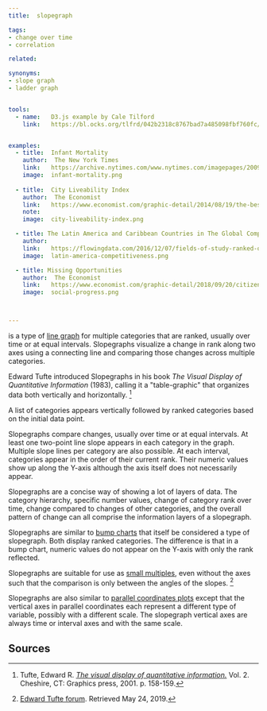 ```yaml
---
title:  slopegraph

tags:
- change over time
- correlation

related:

synonyms:
- slope graph
- ladder graph


tools:
  - name:   D3.js example by Cale Tilford
    link:   https://bl.ocks.org/tlfrd/042b2318c8767bad7a485098fbf760fc/df83d66e55cf7c03ef726b1e2edea4243c00fa2f


examples:
  - title:  Infant Mortality
    author:  The New York Times
    link:   https://archive.nytimes.com/www.nytimes.com/imagepages/2009/04/06/health/infant_stats.html
    image:  infant-mortality.png
    
  - title:  City Liveability Index
    author:  The Economist
    link:   https://www.economist.com/graphic-detail/2014/08/19/the-best-places-to-live
    note:   
    image:  city-liveability-index.png

  - title: The Latin America and Caribbean Countries in The Global Competitiveness Report
    author:  
    link:   https://flowingdata.com/2016/12/07/fields-of-study-ranked-over-past-few-decades/
    image:  latin-america-competitiveness.png

  - title: Missing Opportunities
    author:  The Economist
    link:   https://www.economist.com/graphic-detail/2018/09/20/citizens-basic-needs-are-being-met-but-they-lack-opportunities
    image:  social-progress.png



---
```

is a type of [line graph](/line-graph) for multiple categories that are ranked, usually over time or at equal intervals. Slopegraphs visualize a change in rank along two axes using a connecting line and comparing those changes across multiple categories. 

<!--more-->
Edward Tufte introduced Slopegraphs in his book *The Visual Display of Quantitative Information* (1983), calling it a "table-graphic" that organizes data both vertically and horizontally. [^tufte]

A list of categories appears vertically followed by ranked categories based on the initial data point. 

Slopegraphs compare changes, usually over time or at equal intervals.  At least one two-point line slope appears in each category in the graph. Multiple slope lines per category are also possible. At each interval, categories appear in the order of their current rank. Their numeric values show up along the Y-axis although the axis itself does not necessarily appear.

Slopegraphs are a concise way of showing a lot of layers of data. The category hierarchy, specific number values, change of category rank over time, change compared to changes of other categories, and the overall pattern of change can all comprise the information layers of a slopegraph.

Slopegraphs are similar to [bump charts](/bump-chart) that itself be considered a type of slopegraph. Both display ranked categories. The difference is that in a bump chart, numeric values do not appear on the Y-axis with only the rank reflected.

Slopegraphs are suitable for use as [small multiples](/small-multiples), even without the axes such that the comparison is only between the angles of the slopes. [^tufte2]

Slopegraphs are also similar to [parallel coordinates plots](/parallel-coordinates) except that the vertical axes in parallel coordinates each represent a different type of variable, possibly with a different scale. The slopegraph vertical axes are always time or interval axes and with the same scale.


## Sources
[^tufte]: Tufte, Edward R. [*The visual display of quantitative information.*](https://www.edwardtufte.com/tufte/books_vdqi) Vol. 2. Cheshire, CT: Graphics press, 2001. p. 158-159.
[^tufte2]: [Edward Tufte forum](https://www.edwardtufte.com/bboard/q-and-a-fetch-msg?msg_id=0003nk). Retrieved May 24, 2019.
